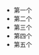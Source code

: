 <!DOCTYPE html>
<html lang="en">
<head>
    <meta charset="UTF-8">
    <title>Title</title>
</head>
<body>
<ul>
    <li>第一个</li>
    <li>第二个</li>
    <li>第三个</li>
    <li>第四个</li>
    <li>第五个</li>
</ul>
<script>
    function getFistchild(element) {
        if(element.firstElementChild){
            return element.firstElementChild;
        }else{
            // return element.firstChild;
            var node=element.firstChild;  //第一个子节点
            while(node&&node.nodeType!=1){
                node=node.nextSibling;
            }
            return node;
        }
    }
</script>


</body>
</html>